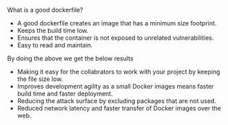 What is a good dockerfile?

- A good dockerfile creates an image that has a minimum size footprint.
- Keeps the build time low.
- Ensures that the container is not exposed to unrelated vulnerabilities.
- Easy to read and maintain.

By doing the above we get the below results

- Making it easy for the collabrators to work with your project by keeping the file size low.
- Improves development agility as a small Docker images means faster build time and faster deployment.
- Reducing the attack surface by excluding packages that are not used.
- Reduced network latency and faster transfer of Docker images over the web.
